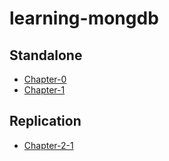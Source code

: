 # learning-mongdb

## Standalone
- [Chapter-0](standalone/Chapter-0.md)
- [Chapter-1](standalone/Chapter-1.md)

## Replication
- [Chapter-2-1](replication/Chapter-2-1.md)
